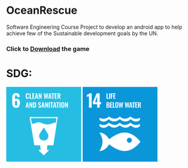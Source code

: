 # OceanRescue
Software Engineering Course Project to develop an android app to help achieve few of the Sustainable development goals by the UN.


### Click to [Download](https://github.com/PreethiVarshaM/OceanRescue/raw/master/12_Ocean_Rescue.apk) the game

# SDG: 
<img src="https://github.com/PreethiVarshaM/OceanRescue/blob/master/Documentation/Goal-6/Goal%206/E_WEB_06.png" alt="clean water and sanitation" width="200"/>         <img src="https://github.com/PreethiVarshaM/OceanRescue/blob/master/Documentation/Goal-14/Goal%2014/E_WEB_14.png" alt="life under water" width="200"/>
